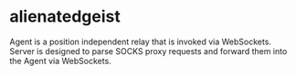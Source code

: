 # alienatedgeist
Agent is a position independent relay that is invoked via WebSockets. Server is designed to parse SOCKS proxy requests and forward them into the Agent via WebSockets.
